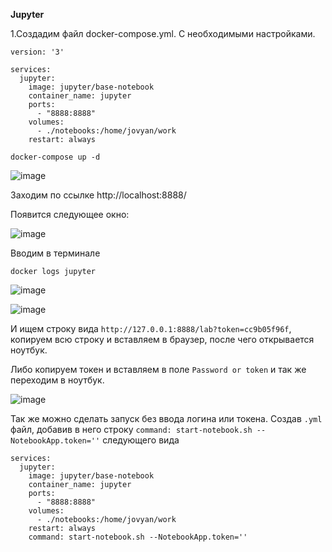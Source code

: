 **Jupyter**

1.Создадим файл docker-compose.yml. С необходимыми настройками.

```
version: '3'

services:
  jupyter:
    image: jupyter/base-notebook
    container_name: jupyter
    ports:
      - "8888:8888"
    volumes:
      - ./notebooks:/home/jovyan/work
    restart: always
```

```
docker-compose up -d
```

![image](https://github.com/user-attachments/assets/9442b3d0-d0d4-4d94-8bc0-dc73217b387d)

Заходим по ссылке http://localhost:8888/

Появится следующее окно:

![image](https://github.com/user-attachments/assets/d403d881-660c-4e4e-a810-b3aa710a3813)

Вводим в терминале 

`docker logs jupyter`

![image](https://github.com/user-attachments/assets/d87b2f83-ea6a-402a-9baf-7139a744595f)

![image](https://github.com/user-attachments/assets/ce8e033f-56a1-4742-92ed-09b970ec4291)

И ищем строку вида `http://127.0.0.1:8888/lab?token=cc9b05f96f`, копируем всю строку и вставляем в браузер, после чего открывается ноутбук.

Либо копируем токен и вставляем в поле `Password or token` и так же переходим в ноутбук.

![image](https://github.com/user-attachments/assets/84140b14-f9e2-4c97-ae52-e9c4cefb27c7)

Так же можно сделать запуск без ввода логина или токена. Создав `.yml` файл, добавив в него строку `command: start-notebook.sh --NotebookApp.token=''` следующего вида

```
services:
  jupyter:
    image: jupyter/base-notebook
    container_name: jupyter
    ports:
      - "8888:8888"
    volumes:
      - ./notebooks:/home/jovyan/work
    restart: always
    command: start-notebook.sh --NotebookApp.token=''
```
